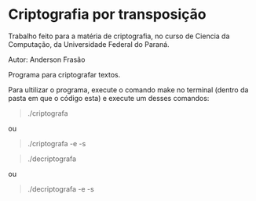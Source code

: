 # Criptografia por transposição

Trabalho feito para a matéria de criptografia, no curso de Ciencia da Computação, da Universidade Federal do Paraná.

Autor:
Anderson Frasão

Programa para criptografar textos.

Para ultilizar o programa, execute o comando make no terminal (dentro da pasta em que o código esta) e execute um desses comandos:

> ./criptografa

ou

> ./criptografa -e <arquivo de entrada> -s <arquivo de saida>


> ./decriptografa

ou

> ./decriptografa -e <arquivo de entrada> -s <arquivo de saida>
